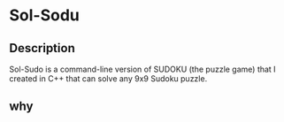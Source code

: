 # Sol-Sodu

## Description
Sol-Sudo is a command-line version of SUDOKU (the puzzle game) that I created in 	C++ that can solve any 9x9 Sudoku puzzle.

## why
